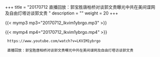 +++
title = "20170712  直播回放：郭宝胜唐柏桥对谈郭文贵曝光中共在美间谍网及自由灯塔访谈郭文贵 "
description = ""
weight = 20
+++

{{< mymp3 mp3="20170712_lkvim1ybrgo.mp3" >}}

{{< mymp4 mp4="20170712_lkvim1ybrgo.mp4" >}}

     https://www.youtube.com/watch?v=LKVIM1ybrgo 
     
     直播回放：郭宝胜唐柏桥对谈郭文贵曝光中共在美间谍网及自由灯塔访谈郭文贵 
